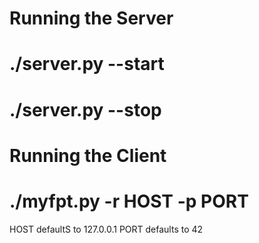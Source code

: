 # Running the Server

./server.py --start 
===================

./server.py --stop
==================

# Running the Client


./myfpt.py -r  HOST   -p  PORT
==============================

HOST defaultS to 127.0.0.1
PORT defaults to 42
